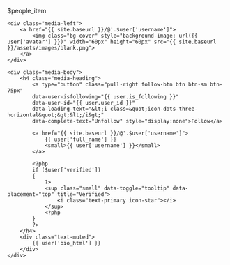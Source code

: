 ---
---

$people_item

<div class="media">

    <div class="media-left">
        <a href="{{ site.baseurl }}/@'.$user['username']">
            <img class="bg-cover" style="background-image: url({{ user['avatar'] }})" width="60px" height="60px" src="{{ site.baseurl }}/assets/images/blank.png">
        </a>
    </div>

    <div class="media-body">
        <h4 class="media-heading">
            <a type="button" class="pull-right follow-btn btn btn-sm btn-75px"
            data-user-isfollowing="{{ user.is_following }}"
            data-user-id="{{ user.user_id }}"
            data-loading-text="&lt;i class=&quot;icon-dots-three-horizontal&quot;&gt;&lt;/i&gt;"
            data-complete-text="Unfollow" style="display:none">Follow</a>
        
            <a href="{{ site.baseurl }}/@'.$user['username']">
                {{ user['full_name'] }}
                <small>{{ user['username'] }}</small>    
            </a>

            <?php
            if ($user['verified'])
            {
                ?>
                <sup class="small" data-toggle="tooltip" data-placement="top" title="Verified">
                    <i class="text-primary icon-star"></i>
                </sup>
                <?php
            }
            ?>
        </h4>
        <div class="text-muted">
            {{ user['bio_html'] }}
        </div>
    </div>
</div>
